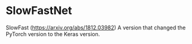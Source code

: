 # SlowFastNet
SlowFast (https://arxiv.org/abs/1812.03982) A version that changed the PyTorch version to the Keras version.